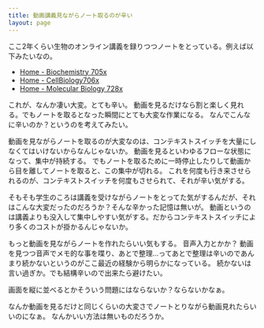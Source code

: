```yaml
---
title: 動画講義見ながらノート取るのが辛い
layout: page
---
```

ここ2年くらい生物のオンライン講義を録りつつノートをとっている。例えば以下みたいなの。

- [Home - Biochemistry 705x](https://karino2.github.io/Biochemistry705x/Home)
- [Home - CellBiology706x](https://karino2.github.io/SubWiki/CellBiology706x/Home)
- [Home - Molecular Biology 728x](https://karino2.github.io/MolecularBiology728x/Home)

これが、なんか凄い大変。とても辛い。
動画を見るだけなら割と楽しく見れる。でもノートを取るとなった瞬間にとても大変な作業になる。
なんでこんなに辛いのか？というのを考えてみたい。

動画を見ながらノートを取るのが大変なのは、コンテキストスイッチを大量にしなくてはいけないからなんじゃないか。
動画を見るといわゆるフローな状態になって、集中が持続する。
でもノートを取るために一時停止したりして動画から目を離してノートを取ると、この集中が切れる。
これを何度も行き来させられるのが、コンテキストスイッチを何度もさせられて、それが辛い気がする。

そもそも学生のころは講義を受けながらノートをとってた気がするんだが、それはこんな大変だったのだろうか？そんな辛かった記憶は無いが。
動画というのは講義よりも没入して集中しやすい気がする。だからコンテキストスイッチにより多くのコストが掛かるんじゃないか。

もっと動画を見ながらノートを作れたらいい気もする。
音声入力とかか？
動画を見つつ音声でメモ的な事を喋り、あとで整理…ってあとで整理は辛いのであんまり続かないというのがここ最近の経験から明らかになっている。
続かないは言い過ぎか。でも結構辛いので出来たら避けたい。

画面を縦に並べるとかそういう問題にはならないか？ならないかなぁ。

なんか動画を見るだけと同じくらいの大変さでノートとりながら動画見れたらいいのになぁ。
なんかいい方法は無いものだろうか。